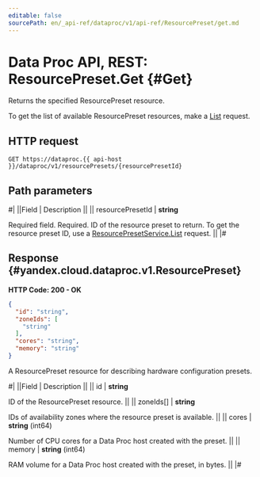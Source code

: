 ```yaml
---
editable: false
sourcePath: en/_api-ref/dataproc/v1/api-ref/ResourcePreset/get.md
---
```


# Data Proc API, REST: ResourcePreset.Get {#Get}

Returns the specified ResourcePreset resource.

To get the list of available ResourcePreset resources, make a [List](/docs/data-proc/api-ref/ResourcePreset/list#List) request.

## HTTP request

```
GET https://dataproc.{{ api-host }}/dataproc/v1/resourcePresets/{resourcePresetId}
```

## Path parameters

#|
||Field | Description ||
|| resourcePresetId | **string**

Required field. Required. ID of the resource preset to return.
To get the resource preset ID, use a [ResourcePresetService.List](/docs/data-proc/api-ref/ResourcePreset/list#List) request. ||
|#

## Response {#yandex.cloud.dataproc.v1.ResourcePreset}

**HTTP Code: 200 - OK**

```json
{
  "id": "string",
  "zoneIds": [
    "string"
  ],
  "cores": "string",
  "memory": "string"
}
```

A ResourcePreset resource for describing hardware configuration presets.

#|
||Field | Description ||
|| id | **string**

ID of the ResourcePreset resource. ||
|| zoneIds[] | **string**

IDs of availability zones where the resource preset is available. ||
|| cores | **string** (int64)

Number of CPU cores for a Data Proc host created with the preset. ||
|| memory | **string** (int64)

RAM volume for a Data Proc host created with the preset, in bytes. ||
|#